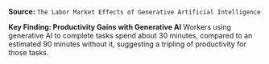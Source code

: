 **Source:** `The Labor Market Effects of Generative Artificial Intelligence`

**Key Finding: Productivity Gains with Generative AI**
Workers using generative AI to complete tasks spend about 30 minutes, compared to an estimated 90 minutes without it, suggesting a tripling of productivity for those tasks.
